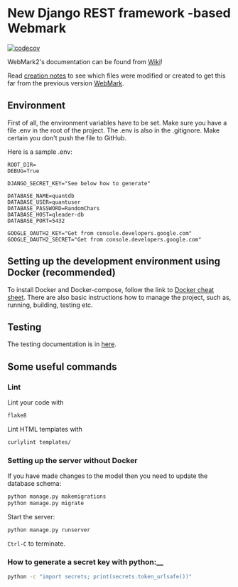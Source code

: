 # New Django REST framework -based Webmark

[![codecov](https://codecov.io/gh/quantum-ohtu/WebMark2/branch/main/graph/badge.svg?token=qrARw79vdY)](https://codecov.io/gh/quantum-ohtu/WebMark2)

WebMark2's documentation can be found from [Wiki](https://github.com/quantum-ohtu/QuantMark/wiki)!

Read [creation notes](documentation/CreationNotes.md) to see which files were modified or created to get this far from the previous version [WebMark](https://github.com/quantum-ohtu/WebMark).

## Environment

First of all, the environment variables have to be set. Make sure you have a file .env in the root of the project. The .env is also in the .gitignore. Make certain you don't push the file to GitHub.

Here is a sample .env:

```env
ROOT_DIR=
DEBUG=True

DJANGO_SECRET_KEY="See below how to generate"

DATABASE_NAME=quantdb
DATABASE_USER=quantuser
DATABASE_PASSWORD=RandomChars
DATABASE_HOST=qleader-db
DATABASE_PORT=5432

GOOGLE_OAUTH2_KEY="Get from console.developers.google.com"
GOOGLE_OAUTH2_SECRET="Get from console.developers.google.com"
```

## Setting up the development environment using Docker (recommended)

To install Docker and Docker-compose, follow the link to [Docker cheat sheet](https://github.com/quantum-ohtu/QuantMark/wiki/Docker-cheat-sheet). There are also basic instructions how to manage the project, such as, running, building, testing etc.

## Testing

The testing documentation is in [here](https://github.com/quantum-ohtu/QuantMark/wiki/Testing).

## Some useful commands

### Lint

Lint your code with

```bash
flake8
```

Lint HTML templates with

```bash
curlylint templates/
```

### Setting up the server without Docker

If you have made changes to the model then you need to update the database schema:

```bash
python manage.py makemigrations
python manage.py migrate
```

Start the server:

```bash
python manage.py runserver
```

`Ctrl-C` to terminate.

### How to generate a secret key with python:__

```bash
python -c "import secrets; print(secrets.token_urlsafe())"
```
